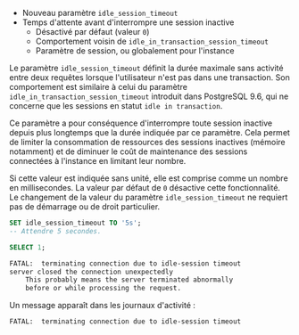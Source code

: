 <!--
Les commits sur ce sujet sont :

* https://commitfest.postgresql.org/31/2646/
* https://git.postgresql.org/gitweb/?p=postgresql.git;a=commit;h=9877374bef76ef03923f6aa8b955f2dbcbe6c2c7

Discussion

* https://gitlab.dalibo.info/formation/workshops/-/issues/101

-->

<div class="slide-content">

* Nouveau paramètre `idle_session_timeout`
* Temps d'attente avant d'interrompre une session inactive
  * Désactivé par défaut (valeur `0`)
  * Comportement voisin de `idle_in_transaction_session_timeout`
  * Paramètre de session, ou globalement pour l'instance

</div>

<div class="notes">

Le paramètre `idle_session_timeout` définit la durée maximale sans activité entre 
deux requêtes lorsque l'utilisateur n'est pas dans une transaction. Son
comportement est similaire à celui du paramètre `idle_in_transaction_session_timeout`
introduit dans PostgreSQL 9.6, qui ne concerne que les sessions en statut
`idle in transaction`.

Ce paramètre a pour conséquence d'interrompre toute session inactive depuis plus 
longtemps que la durée indiquée par ce paramètre. Cela permet de limiter la 
consommation de ressources des sessions inactives (mémoire
notamment) et de diminuer le coût de maintenance des sessions connectées à l'instance
en limitant leur nombre.

Si cette valeur est indiquée sans unité, elle est comprise comme un nombre en
millisecondes. La valeur par défaut de `0` désactive cette fonctionnalité. Le
changement de la valeur du paramètre `idle_session_timeout` ne requiert pas de
démarrage ou de droit particulier.

```sql
SET idle_session_timeout TO '5s';
-- Attendre 5 secondes.

SELECT 1;
```
```sh
FATAL:  terminating connection due to idle-session timeout
server closed the connection unexpectedly
	This probably means the server terminated abnormally
	before or while processing the request.
```

Un message apparaît dans les journaux d'activité :

```sh
FATAL:  terminating connection due to idle-session timeout
```
</div>

